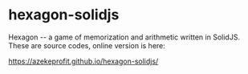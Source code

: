# hexagon-solidjs
Hexagon -- a game of memorization and arithmetic written in SolidJS. These are source codes, online version is here:

https://azekeprofit.github.io/hexagon-solidjs/
